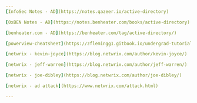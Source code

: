 ```yaml
---
[InfoSec Notes - AD](https://notes.qazeer.io/active-directory)    

[0xBEN Notes - AD](https://notes.benheater.com/books/active-directory)  

[benheater.com - AD](https://benheater.com/tag/active-directory/)  

[powerview-cheatsheet](https://zflemingg1.gitbook.io/undergrad-tutorials/powerview/powerview-cheatsheet)  

[netwrix - kevin-joyce](https://blog.netwrix.com/author/kevin-joyce/)  

[netwrix - jeff-warren](https://blog.netwrix.com/author/jeff-warren/)  

[netwrix - joe-dibley](https://blog.netwrix.com/author/joe-dibley/)  

[netwrix - ad attack](https://www.netwrix.com/attack.html)

---
```



